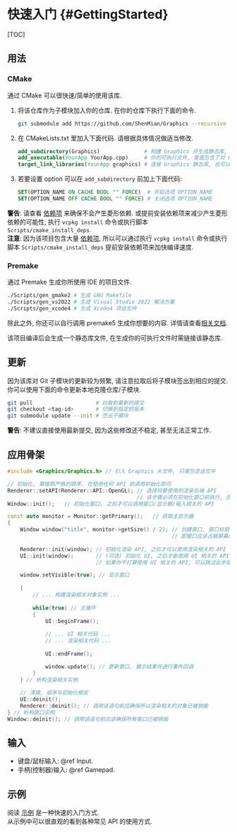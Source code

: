 ﻿# 快速入门 {#GettingStarted}

[TOC]

## 用法

### CMake

通过 CMake 可以很快速/简单的使用该库.

1. 将该仓库作为子模块加入你的仓库. 在你的仓库下执行下面的命令.

   ```bash
   git submodule add https://github.com/ShenMian/Graphics --recursive
   ```

2. 在 CMakeLists.txt 里加入下面代码. 请根据具体情况做适当修改.

   ```cmake
   add_subdirectory(Graphics)              # 构建 Graphics 并生成静态库, 参数为 Graphics 库根目录的相对路径
   add_executable(YourApp YourApp.cpp)     # 你的可执行文件, 里面包含了对 Graphics API 的调用
   target_link_libraries(YourApp graphics) # 连接 Graphics 静态库, 也可以使用 graphics::graphics
   ```

3. 若要设置 option 可以在 `add_subdirectory` 前加上下面代码:

   ```cmake
   SET(OPTION_NAME ON CACHE BOOL "" FORCE)  # 开启选项 OPTION_NAME
   SET(OPTION_NAME OFF CACHE BOOL "" FORCE) # 关闭选项 OPTION_NAME
   ```

**警告**: 请查看 [依赖项](https://github.com/ShenMian/Graphics/blob/main/Deps/README.md) 来确保不会产生菱形依赖. 或提前安装依赖项来减少产生菱形依赖的可能性, 执行 `vcpkg install` 命令或执行脚本 `Scripts/cmake_install_deps`.  
**注意**: 因为该项目包含大量 [依赖项](https://github.com/ShenMian/Graphics/blob/main/Deps/README.md), 所以可以通过执行 `vcpkg install` 命令或执行脚本 `Scripts/cmake_install_deps` 提前安装依赖项来加快编译速度.  

### Premake

通过 Premake 生成你所使用 IDE 的项目文件.  

```bash
./Scripts/gen_gmake2 # 生成 GNU Makefile
./Scripts/gen_vs2022 # 生成 Visual Studio 2022 解决方案
./Scripts/gen_xcode4 # 生成 Xcode4 项目文件
```

除此之外, 你还可以自行调用 premake5 生成你想要的内容. 详情请查看[相关文档](https://github.com/premake/premake-core/wiki/Using-Premake#using-premake-to-generate-project-files).  

该项目编译后会生成一个静态库文件, 在生成你的可执行文件时需链接该静态库.  

## 更新

因为该库对 Git 子模块的更新较为频繁, 请注意拉取后将子模块签出到相应的提交. 你可以使用下面的命令更新本地克隆仓库/子模块.  

```bash
git pull                    # 拉取到最新的提交
git checkout <tag-id>       # 切换到指定的版本
git submodule update --init # 签出子模块
```

**警告**: 不建议直接使用最新提交, 因为这些修改还不稳定, 甚至无法正常工作.  

## 应用骨架

```cpp
#include <Graphics/Graphics.h> // 引入 Graphics 头文件, 只需包含该文件

// 初始化, 需按照严格的顺序. 在使用任何 API 前调用初始化即可
Renderer::setAPI(Renderer::API::OpenGL); // 选择将要使用的渲染后端 API
                                         // 该步骤必须在初始化窗口前执行, 因为窗口实现依赖于渲染后端 API
Window::init();   // 初始化窗口, 之后才可以调用窗口/显示器/输入相关的 API

const auto monitor = Monitor::getPrimary();   // 获取主显示器
{
    Window window("title", monitor->getSize() / 2); // 创建窗口, 窗口标题为 title, 大小为主显示器分辨率的一半,
                                                    // 即窗口应该占据屏幕的 1/4
                                                    
    Renderer::init(window); // 初始化渲染 API, 之后才可以使用渲染相关的 API
    UI::init(window);       // (可选) 初始化 UI, 之后才能使用 UI 相关的 API.
                            // 如果你不打算使用 UI 相关的 API, 可以跳过此步骤

    window.setVisible(true); // 显示窗口
                                                   
    {
        // ... 构建渲染相关对象实例 ...
        
        while(true) // 主循环
        {
            UI::beginFrame();
            
            // ... UI 相关代码 ...
            // ... 渲染相关代码 ...
            
            UI::endFrame();

            window.update(); // 更新窗口, 展示结果并进行事件回调
        }
    } // 析构渲染相关实例
    
    // 清理, 顺序与初始化相反
    UI::deinit();
    Renderer::deinit(); // 调用该语句前应确保所以渲染相关的对象已被销毁
} // 析构窗口实例
Window::deinit(); // 调用该语句前应该确保所有窗口已被销毁
```

## 输入

- 键盘/鼠标输入: @ref Input.
- 手柄(控制器)输入: @ref Gamepad.

## 示例

阅读 [示例](https://github.com/ShenMian/Graphics/tree/main/Examples) 是一种快速的入门方式.  
从示例中可以很直观的看到各种常见 API 的使用方式.  
